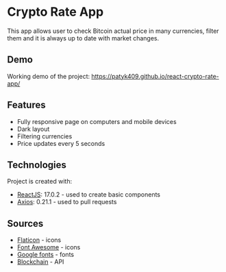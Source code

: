 # Crypto Rate App
This app allows user to check Bitcoin actual price in many currencies, filter them and it is always up to date with market changes.

## Demo
Working demo of the project: https://patyk409.github.io/react-crypto-rate-app/

## Features
- Fully responsive page on computers and mobile devices
- Dark layout
- Filtering currencies
- Price updates every 5 seconds

## Technologies
Project is created with:
- [ReactJS](https://reactjs.org/): 17.0.2 - used to create basic components
- [Axios](https://github.com/axios/axios/): 0.21.1 - used to pull requests

## Sources
- [Flaticon](https://www.flaticon.com/) - icons
- [Font Awesome](https://www.fontawesome.com/) - icons
- [Google fonts](https://fonts.google.com/) - fonts
- [Blockchain](https://www.blockchain.com/) - API